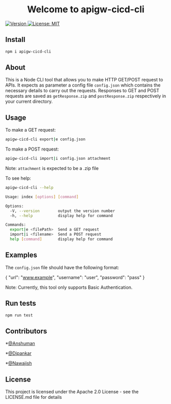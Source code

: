 <h1 align="center">Welcome to apigw-cicd-cli</h1>
<p>
  <a href="https://www.npmjs.com/package/http-cli-tool" target="_blank">
    <img alt="Version" src="https://img.shields.io/npm/v/http-cli-tool.svg">
  </a>
  <a href="#" target="_blank">
    <img alt="License: MIT" src="https://img.shields.io/badge/License-MIT-yellow.svg" />
  </a>
</p>

## Install

```sh
npm i apigw-cicd-cli
```

## About
This is a Node CLI tool that allows you to make HTTP GET/POST request to APIs. It expects as parameter a config file `config.json` which contains the necessary details to carry out the requests. Responses to GET and POST requests are saved as `getResponse.zip` and `postResponse.zip` respectively in your current directory.

## Usage

To make a GET request:
```sh
apigw-cicd-cli export|e config.json 
```

To make a POST request:
```sh
apigw-cicd-cli import|i config.json attachment
```
Note: `attachment` is expected to be a .zip file

To see help:
```sh
apigw-cicd-cli --help
```

```sh
Usage: index [options] [command]

Options:
  -V, --version        output the version number
  -h, --help           display help for command

Commands:
  export|e <filePath>  Send a GET request
  import|i <filename>  Send a POST request
  help [command]       display help for command
```

## Examples

The `config.json` file should have the following format:

{
	"url": "www.example",
	"username": "user",
	"password": "pass"
}

Note: Currently, this tool only supports Basic Authentication.

## Run tests

```sh
npm run test
```

## Contributors

*[@Anshuman](https://github.com/anshu96788) 

*[@Dipankar](https://github.com/DipankarDDUT) 

*[@Nawajish](https://github.com/Nawajish) 

## License

This project is licensed under the Apache 2.0 License - see the LICENSE.md file for details






